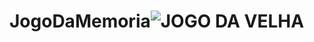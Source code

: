# JogoDaMemoria![JOGO DA VELHA](https://user-images.githubusercontent.com/68202021/109535028-ce528980-7a9a-11eb-8553-6ed066fcc602.png)
